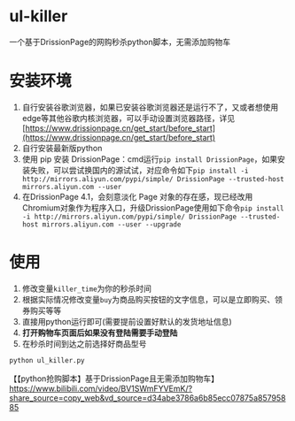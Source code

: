 # ul-killer
一个基于DrissionPage的网购秒杀python脚本，无需添加购物车

# 安装环境

1. 自行安装谷歌浏览器，如果已安装谷歌浏览器还是运行不了，又或者想使用edge等其他谷歌内核浏览器，可以手动设置浏览器路径，详见[https://www.drissionpage.cn/get_start/before_start](https://www.drissionpage.cn/get_start/before_start)
2. 自行安装最新版python
3. 使用 pip 安装 DrissionPage：cmd运行`pip install DrissionPage`，如果安装失败，可以尝试换国内的源试试，对应命令如下`pip install -i  http://mirrors.aliyun.com/pypi/simple/ DrissionPage --trusted-host mirrors.aliyun.com --user`
4. 在DrissionPage 4.1，会刻意淡化 Page 对象的存在感，现已经改用Chromium对象作为程序入口，升级DrissionPage使用如下命令`pip install -i http://mirrors.aliyun.com/pypi/simple/ DrissionPage --trusted-host mirrors.aliyun.com --user --upgrade`

# 使用

1. 修改变量`killer_time`为你的秒杀时间
2. 根据实际情况修改变量`buy`为商品购买按钮的文字信息，可以是立即购买、领券购买等等
3. 直接用python运行即可(需要提前设置好默认的发货地址信息)
4. **打开购物车页面后如果没有登陆需要手动登陆**
5. 在秒杀时间到达之前选择好商品型号

```python
python ul_killer.py
```

【【python抢购脚本】基于DrissionPage且无需添加购物车】 https://www.bilibili.com/video/BV1SWmFYVEmK/?share_source=copy_web&vd_source=d34abe3786a6b85ecc07875a85795885
